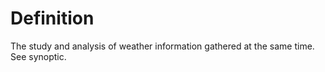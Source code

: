 # Definition

The study and analysis of weather information gathered at the same time.
See synoptic.
